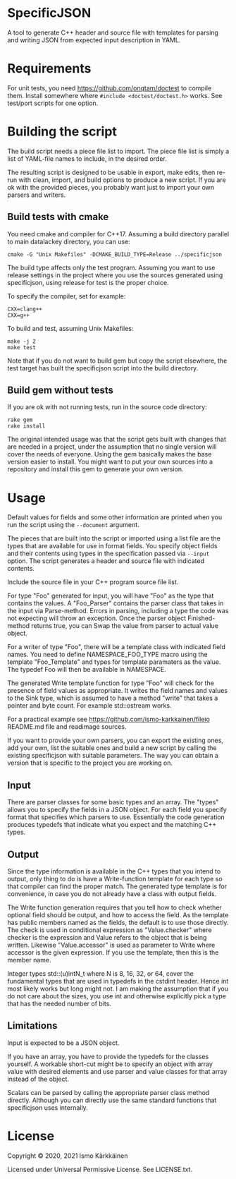 # SpecificJSON

A tool to generate C++ header and source file with templates for parsing and
writing JSON from expected input description in YAML.

# Requirements

For unit tests, you need https://github.com/onqtam/doctest to compile them.
Install somewhere where `#include <doctest/doctest.h>` works. See test/port
scripts for one option.

# Building the script

The build script needs a piece file list to import. The piece file list is
simply a list of YAML-file names to include, in the desired order.

The resulting script is designed to be usable in export, make edits, then
re-run with clean, import, and build options to produce a new script. If you
are ok with the provided pieces, you probably want just to import your own
parsers and writers.

## Build tests with cmake

You need cmake and compiler for C++17. Assuming a build directory parallel to
main datalackey directory, you can use:

    cmake -G "Unix Makefiles" -DCMAKE_BUILD_TYPE=Release ../specificjson

The build type affects only the test program. Assuming you want to use release
settings in the project where you use the sources generated using specificjson,
using release for test is the proper choice.

To specify the compiler, set for example:

    CXX=clang++
    CXX=g++

To build and test, assuming Unix Makefiles:

    make -j 2
    make test

Note that if you do not want to build gem but copy the script elsewhere, the
test target has built the specificjson script into the build directory.

## Build gem without tests

If you are ok with not running tests, run in the source code directory:

    rake gem
    rake install

The original intended usage was that the script gets built with changes
that are needed in a project, under the assumption that no single version
will cover the needs of everyone. Using the gem basically makes the base
version easier to install. You might want to put your own sources into a
repository and install this gem to generate your own version.

# Usage

Default values for fields and some other information are printed when you run
the script using the `--document` argument.

The pieces that are built into the script or imported using a list file are
the types that are available for use in format fields. You specify object
fields and their contents using types in the specification passed via `--input`
option. The script generates a header and source file with indicated contents.

Include the source file in your C++ program source file list.

For type "Foo" generated for input, you will have "Foo" as the type that
contains the values. A "Foo_Parser" contains the parser class that takes in
the input via Parse-method. Errors in parsing, including a type the code was
not expecting will throw an exception. Once the parser object Finished-method
returns true, you can Swap the value from parser to actual value object.

For a writer of type "Foo", there will be a template class with indicated
field names. You need to define NAMESPACE_FOO_TYPE macro using the
template "Foo_Template" and types for template paramaters as the value.
The typedef Foo will then be available in NAMESPACE.

The generated Write template function for type "Foo" will check for the
presence of field values as appropriate. It writes the field names and
values to the Sink type, which is assumed to have a method "write" that
takes a pointer and byte count. For example std::ostream works.

For a practical example see https://github.com/ismo-karkkainen/fileio
README.md file and readimage sources.

If you want to provide your own parsers, you can export the existing ones,
add your own, list the suitable ones and build a new script by calling the
existing specificjson with suitable parameters. The way you can obtain a
version that is specific to the project you are working on.

## Input

There are parser classes for some basic types and an array. The "types"
allows you to specify the fields in a JSON object. For each field you specify
format that specifies which parsers to use. Essentially the code generation
produces typedefs that indicate what you expect and the matching C++ types.

## Output

Since the type information is available in the C++ types that you intend to
output, only thing to do is have a Write-function template for each type so
that compiler can find the proper match. The generated type template is for
convenience, in case you do not already have a class with output fields.

The Write function generation requires that you tell how to check whether
optional field should be output, and how to access the field. As the template
has public members named as the fields, the default is to use those directly.
The check is used in conditional expression as "Value.checker" where checker
is the expression and Value refers to the object that is being written.
Likewise "Value.accessor" is used as parameter to Write where accessor is the
given expression. If you use the template, then this is the member name.

Integer types std::(u)intN_t where N is 8, 16, 32, or 64, cover the fundamental
types that are used in typedefs in the cstdint header. Hence int most likely
works but long might not. I am making the assumption that if you do not care
about the sizes, you use int and otherwise explicitly pick a type that has the
needed number of bits.

## Limitations

Input is expected to be a JSON object.

If you have an array, you have to provide the typedefs for the classes
yourself. A workable short-cut might be to specify an object with array value
with desired elements and use parser and value classes for that array instead
of the object.

Scalars can be parsed by calling the appropriate parser class method directly.
Although you can directly use the same standard functions that specificjson
uses internally.

# License

Copyright © 2020, 2021 Ismo Kärkkäinen

Licensed under Universal Permissive License. See LICENSE.txt.
